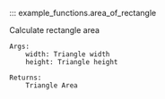 ::: example_functions.area_of_rectangle

Calculate rectangle area
    
    Args:
        width: Triangle width
        height: Triangle height

    Returns:
        Triangle Area 